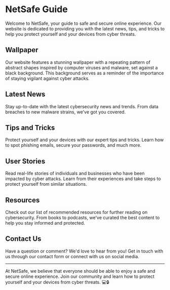 <!--font:Poppins-->

# NetSafe Guide

Welcome to NetSafe, your guide to safe and secure online experience. Our website is dedicated to providing you with the latest news, tips, and tricks to help you protect yourself and your devices from cyber threats.

## Wallpaper

Our website features a stunning wallpaper with a repeating pattern of abstract shapes inspired by computer viruses and malware, set against a black background. This background serves as a reminder of the importance of staying vigilant against cyber attacks.

## Latest News

Stay up-to-date with the latest cybersecurity news and trends. From data breaches to new malware strains, we've got you covered.

## Tips and Tricks

Protect yourself and your devices with our expert tips and tricks. Learn how to spot phishing emails, secure your passwords, and much more.

## User Stories

Read real-life stories of individuals and businesses who have been impacted by cyber attacks. Learn from their experiences and take steps to protect yourself from similar situations.

## Resources

Check out our list of recommended resources for further reading on cybersecurity. From books to podcasts, we've curated the best content to help you stay informed and protected.

## Contact Us

Have a question or comment? We'd love to hear from you! Get in touch with us through our contact form or connect with us on social media.

---

At NetSafe, we believe that everyone should be able to enjoy a safe and secure online experience. Join our community and learn how to protect yourself and your devices from cyber threats. 💻🔒

<!--

Write me content for website with wallpaper which alt text is:

"A wallpaper with a repeating pattern of abstract shapes inspired by computer viruses and malware, set against a black background."

The name/title of the page should not be 1:1 copy of the alt text but rather a real content of the website which is using this wallpaper.

- Use markdown format 
- Start with heading
- Heading should be short and concise
- The content should look like a real website 
- The website should not be about the wallpaper, wallpaper is just a related background
- Heading should be contain work "wallpaper" or "background"
- Include real sections like references, contact, user stories, etc. use things relevant to the page purpose.
- Feel free to use structure like headings, bullets, numbering, blockquotes, paragraphs, horizontal lines, etc.
- You can use formatting like bold or _italic_
- You can include UTF-8 emojis
- Links should be only #hash anchors (and you can refer to the document itself)
- Do not include images


---


# "Malware Mayhem" - A Cybersecurity Blog

Welcome to Malware Mayhem, your go-to source for all things cybersecurity. Our website is dedicated to providing you with the latest news, tips, and tricks to keep your devices safe from cyber threats.

## The Wallpaper

Our website features a striking wallpaper with a repeating pattern of abstract shapes inspired by computer viruses and malware, set against a black background. This wallpaper serves as a reminder of the constant threat that cyber attacks pose in our digital world.

## Latest News

Stay up-to-date with the latest cybersecurity news and trends. From data breaches to new malware strains, we've got you covered.

## Tips and Tricks

Protect yourself and your devices with our expert tips and tricks. Learn how to spot phishing emails, secure your passwords, and much more.

## User Stories

Read real-life stories of individuals and businesses who have been impacted by cyber attacks. Learn from their experiences and take steps to protect yourself from similar situations.

## References

Check out our list of recommended resources for further reading on cybersecurity. From books to podcasts, we've curated the best content to help you stay informed and protected.

## Contact Us

Have a question or comment? We'd love to hear from you! Get in touch with us through our contact form or connect with us on social media.

---

At Malware Mayhem, we believe that knowledge is power when it comes to cybersecurity. Stay informed and stay safe with our expert resources and community. 💻🔒


---


Heading is too long, rewrite whole content.


---


# "Cybersecurity Central" - Your Hub for Staying Safe Online

Welcome to Cybersecurity Central, your one-stop-shop for all things cybersecurity. Our website is dedicated to providing you with the latest news, tips, and tricks to keep yourself and your devices safe from cyber threats.

## The Wallpaper

Our website features a striking wallpaper with a repeating pattern of abstract shapes inspired by computer viruses and malware, set against a black background. This background serves as a reminder of the constant threat that cyber attacks pose in our digital world.

## Latest News

Stay up-to-date with the latest cybersecurity news and trends. From data breaches to new malware strains, we've got you covered.

## Tips and Tricks

Protect yourself and your devices with our expert tips and tricks. Learn how to spot phishing emails, secure your passwords, and much more.

## User Stories

Read real-life stories of individuals and businesses who have been impacted by cyber attacks. Learn from their experiences and take steps to protect yourself from similar situations.

## Resources

Check out our list of recommended resources for further reading on cybersecurity. From books to podcasts, we've curated the best content to help you stay informed and protected.

## Contact Us

Have a question or comment? We'd love to hear from you! Get in touch with us through our contact form or connect with us on social media.

---

At Cybersecurity Central, we believe that knowledge is power when it comes to staying safe online. Stay informed and protected with our expert resources and community. 💻🔒


---


Heading is too long, rewrite whole content.


---


# "SecureNet" - Your Ultimate Resource for Online Security

Welcome to SecureNet, your ultimate resource for online security. Our website is dedicated to providing you with the latest news, tips, and tricks to help you stay safe online.

## Wallpaper

Our website features a stylish wallpaper with a repeating pattern of abstract shapes inspired by computer viruses and malware, set against a black background. This background serves as a reminder of the constant threat that cyber attacks pose in our digital world.

## Latest News

Stay up-to-date with the latest cybersecurity news and trends. From data breaches to new malware strains, we've got you covered.

## Tips and Tricks

Protect yourself and your devices with our expert tips and tricks. Learn how to spot phishing emails, secure your passwords, and much more.

## User Stories

Read real-life stories of individuals and businesses who have been impacted by cyber attacks. Learn from their experiences and take steps to protect yourself from similar situations.

## Resources

Check out our list of recommended resources for further reading on cybersecurity. From books to podcasts, we've curated the best content to help you stay informed and protected.

## Contact Us

Have a question or comment? We'd love to hear from you! Get in touch with us through our contact form or connect with us on social media.

---

At SecureNet, we believe that everyone deserves to feel safe and secure online. Join our community and stay informed with the latest cybersecurity news and tips. 💻🔒


---


Heading is too long, rewrite whole content.


---


# "NetSafe" - Your Guide to Safe and Secure Online Experience

Welcome to NetSafe, your guide to safe and secure online experience. Our website is dedicated to providing you with the latest news, tips, and tricks to help you protect yourself and your devices from cyber threats.

## Wallpaper

Our website features a stunning wallpaper with a repeating pattern of abstract shapes inspired by computer viruses and malware, set against a black background. This background serves as a reminder of the importance of staying vigilant against cyber attacks.

## Latest News

Stay up-to-date with the latest cybersecurity news and trends. From data breaches to new malware strains, we've got you covered.

## Tips and Tricks

Protect yourself and your devices with our expert tips and tricks. Learn how to spot phishing emails, secure your passwords, and much more.

## User Stories

Read real-life stories of individuals and businesses who have been impacted by cyber attacks. Learn from their experiences and take steps to protect yourself from similar situations.

## Resources

Check out our list of recommended resources for further reading on cybersecurity. From books to podcasts, we've curated the best content to help you stay informed and protected.

## Contact Us

Have a question or comment? We'd love to hear from you! Get in touch with us through our contact form or connect with us on social media.

---

At NetSafe, we believe that everyone should be able to enjoy a safe and secure online experience. Join our community and learn how to protect yourself and your devices from cyber threats. 💻🔒


---


Write me a Google font which is best fitting for the website.

Pick from the list:
- Montserrat
- IBM Plex Sans
- Barlow Condensed
- Raleway
- Lato
- Alegreya
- Orbitron
- Poppins
- Open Sans
- Lobster
- Playfair Display
- Great Vibes
- Dancing Script
- Roboto
- Exo 2
- Inter
- Futura


Write just the font name nothing else.


---


Poppins

-->
